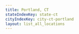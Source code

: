 ```yaml
---
title: Portland, CT
stateIndexKey: state-ct
cityIndexKey: city-ct-portland
layout: list_all_locations
---
```

